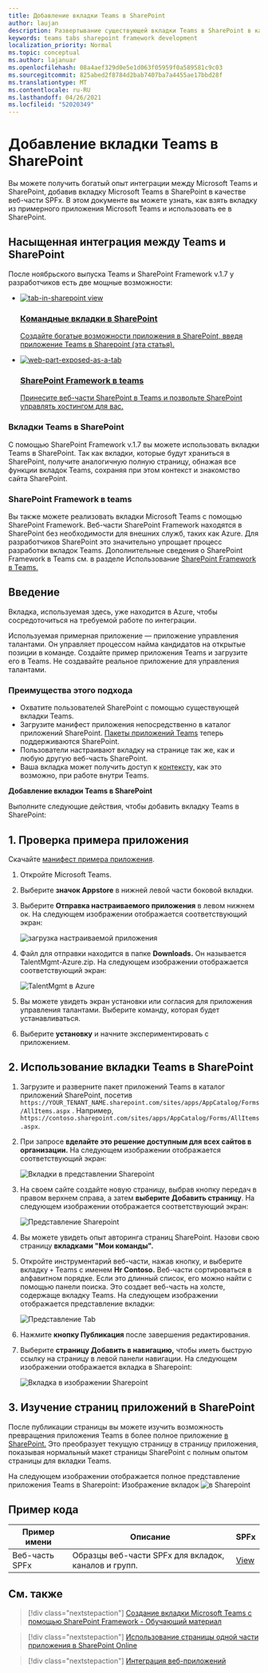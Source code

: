 ```yaml
---
title: Добавление вкладки Teams в SharePoint
author: laujan
description: Развертывание существующей вкладки Teams в SharePoint в качестве веб-части SharePoint Framework.
keywords: teams tabs sharepoint framework development
localization_priority: Normal
ms.topic: conceptual
ms.author: lajanuar
ms.openlocfilehash: 08a4aef329d0e5e1d063f05959f0a589581c9c03
ms.sourcegitcommit: 825abed2f8784d2bab7407ba7a4455ae17bbd28f
ms.translationtype: MT
ms.contentlocale: ru-RU
ms.lasthandoff: 04/26/2021
ms.locfileid: "52020349"
---
```

# <a name="add-teams-tab-to-sharepoint"></a>Добавление вкладки Teams в SharePoint 

Вы можете получить богатый опыт интеграции между Microsoft Teams и SharePoint, добавив вкладку Microsoft Teams в SharePoint в качестве веб-части SPFx. В этом документе вы можете узнать, как взять вкладку из примерного приложения Microsoft Teams и использовать ее в SharePoint. 

## <a name="rich-integration-between-teams-and-sharepoint"></a>Насыщенная интеграция между Teams и SharePoint

После ноябрьского выпуска Teams и SharePoint Framework v.1.7 у разработчиков есть две мощные возможности:

<ul  class="panelContent cardsC">
<li>
    <a href="#introduction">
        <div class="cardSize">
            <div class="cardPadding">
                <div class="card">
                    <div class="cardImageOuter">
                        <div class="cardImage bgdAccent1">
                            <img src="~/assets/images/tabs/tabs-in-sharepoint/image084.png" alt="tab-in-sharepoint view"/>
                        </div>
                    </div>
                    <div class="cardText">
                        <h3>Командные вкладки в SharePoint</h3>
                        <p>Создайте богатые возможности приложения в SharePoint, введя приложение Teams в Sharepoint (эта статья).</p>
                    </div>
                </div>
            </div>
        </div>
    </a>
</li>
<li>
    <a href="https://docs.microsoft.com/sharepoint/dev/spfx/web-parts/get-started/using-web-part-as-ms-teams-tab">
        <div class="cardSize">
            <div class="cardPadding">
                <div class="card">
                    <div class="cardImageOuter">
                        <div class="cardImage bgdAccent1">
                            <img src="~/assets/images/tabs/tabs-in-sharepoint/SharePoint-web-part-exposed-as-a-Tab-in-Microsoft-Teams.png" alt="web-part-exposed-as-a-tab" />
                        </div>
                    </div>
                    <div class="cardText">
                        <h3>SharePoint Framework в teams</h3>
                        <p>Принесите веб-части SharePoint в Teams и позвольте SharePoint управлять хостингом для вас.</p>
                    </div>
                </div>
            </div>
        </div>
    </a>
</li>
</ul>

### <a name="teams-tabs-in-sharepoint"></a>Вкладки Teams в SharePoint

С помощью SharePoint Framework v.1.7 вы можете использовать вкладки Teams в SharePoint. Так как вкладки, которые будут  храниться в SharePoint, получите аналогичную полную страницу, обнажая все функции вкладок Teams, сохраняя при этом контекст и знакомство сайта SharePoint.

### <a name="sharepoint-framework-in-teams"></a>SharePoint Framework в teams

Вы также можете реализовать вкладки Microsoft Teams с помощью SharePoint Framework. Веб-части SharePoint Framework находятся в SharePoint без необходимости для внешних служб, таких как Azure. Для разработчиков SharePoint это значительно упрощает процесс разработки вкладок Teams. Дополнительные сведения о SharePoint Framework в Teams см. в разделе Использование [SharePoint Framework в Teams.](/sharepoint/dev/spfx/web-parts/get-started/using-web-part-as-ms-teams-tab)

## <a name="introduction"></a>Введение

Вкладка, используемая здесь, уже находится в Azure, чтобы сосредоточиться на требуемой работе по интеграции.

Используемая примерная приложение — приложение управления талантами. Он управляет процессом найма кандидатов на открытые позиции в команде. Создайте пример приложения Teams и загрузите его в Teams. Не создавайте реальное приложение для управления талантами.

### <a name="benefits-of-this-approach"></a>Преимущества этого подхода

* Охватите пользователей SharePoint с помощью существующей вкладки Teams.
* Загрузите манифест приложения непосредственно в каталог приложений SharePoint. [Пакеты приложений Teams](~/concepts/build-and-test/apps-package.md) теперь поддерживаются SharePoint.
* Пользователи настраивают вкладку на странице так же, как и любую другую веб-часть SharePoint.
* Ваша вкладка может получить доступ к [контексту,](~/tabs/how-to/access-teams-context.md) как это возможно, при работе внутри Teams.

**Добавление вкладки Teams в SharePoint**

Выполните следующие действия, чтобы добавить вкладку Teams в SharePoint:

## <a name="1-test-the-sample-app"></a>1. Проверка примера приложения

Скачайте [манифест примера приложения](https://github.com/MicrosoftDocs/msteams-docs/raw/master/msteams-platform/assets/downloads/TalentMgmt-Azure.zip).

1. Откройте Microsoft Teams.
1. Выберите **значок Appstore** в нижней левой части боковой вкладки.
1. Выберите **Отправка настраиваемого приложения** в левом нижнем ок. На следующем изображении отображается соответствующий экран:  

    ![загрузка настраиваемой приложения](~/assets/images/tabs/tabs-in-sharepoint/upload-custom-app.png)

1. Файл для отправки находится в папке **Downloads.** Он называется TalentMgmt-Azure.zip. На следующем изображении отображается соответствующий экран:
 
    ![TalentMgmt в Azure](~/assets/images/tabs/tabs-in-sharepoint/talentmgmt-azure.png)

1. Вы можете увидеть экран установки или согласия для приложения управления талантами. Выберите команду, которая будет устанавливаться. 
1. Выберите **установку** и начните экспериментировать с приложением.

## <a name="2-use-teams-tab-in-sharepoint"></a>2. Использование вкладки Teams в SharePoint

1. Загрузите и разверните пакет приложений Teams в каталог приложений SharePoint, посетив `https://YOUR_TENANT_NAME.sharepoint.com/sites/apps/AppCatalog/Forms/AllItems.aspx` . Например, `https://contoso.sharepoint.com/sites/apps/AppCatalog/Forms/AllItems.aspx`.

1. При запросе **вделайте это решение доступным для всех сайтов в организации.**
На следующем изображении отображается соответствующий экран:

   ![Вкладки в представлении Sharepoint](~/assets/images/tabs/tabs-in-sharepoint/image065.png)

1. На своем сайте создайте новую страницу, выбрав кнопку передач в правом верхнем справа, а затем **выберите Добавить страницу**.
На следующем изображении отображается соответствующий экран:

   ![Представление Sharepoint](~/assets/images/tabs/tabs-in-sharepoint/image066.png)

1. Вы можете увидеть опыт авторинга страниц SharePoint. Назови свою страницу **вкладками "Мои команды".**

1. Откройте инструментарий веб-части, нажав кнопку, и выберите вкладку `+` Teams с именем **Hr Contoso.** Веб-части сортироваться в алфавитном порядке. Если это длинный список, его можно найти с помощью панели поиска. Это создает веб-часть на холсте, содержаще вкладку Teams. На следующем изображении отображается представление вкладки:

   ![Представление Tab](~/assets/images/tabs/tabs-in-sharepoint/image071.png)

1. Нажмите **кнопку Публикация** после завершения редактирования.

1. Выберите **страницу Добавить в навигацию,** чтобы иметь быструю ссылку на страницу в левой панели навигации. На следующем изображении отображается вкладка в Sharepoint: 

   ![Вкладка в изображении Sharepoint](~/assets/images/tabs/tabs-in-sharepoint/image073.png)

## <a name="3-explore-app-pages-in-sharepoint"></a>3. Изучение страниц приложений в SharePoint

После публикации страницы вы можете изучить возможность превращения приложения Teams в более полное приложение [в SharePoint.](/sharepoint/dev/spfx/web-parts/single-part-app-pages) Это преобразует текущую страницу в страницу приложения, показывая нормальный макет страницы SharePoint с полным опытом страницы для вкладки Teams. 

На следующем изображении отображается полное представление приложения Teams в Sharepoint: Изображение вкладок ![ в Sharepoint](~/assets/images/tabs/tabs-in-sharepoint/image085.png)

## <a name="code-sample"></a>Пример кода
| **Пример имени** | **Описание** | **SPFx** |
|-----------------|-----------------|----------|
| Веб-часть SPFx | Образцы веб-части SPFx для вкладок, каналов и групп. | [View](https://github.com/OfficeDev/Microsoft-Teams-Samples/tree/main/samples/tab-channel-group/spfx)

## <a name="see-also"></a>См. также

> [!div class="nextstepaction"]
> [Создание вкладки Microsoft Teams с помощью SharePoint Framework - Обучающий материал](/sharepoint/dev/spfx/web-parts/get-started/using-web-part-as-ms-teams-tab)

> [!div class="nextstepaction"]
> [Использование страницы одной части приложения в SharePoint Online](/sharepoint/dev/spfx/web-parts/single-part-app-pages)

> [!div class="nextstepaction"]
> [Интеграция веб-приложений](~/samples/integrate-web-apps-overview.md)
